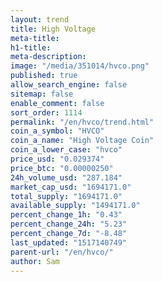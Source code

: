 ```yaml
---
layout: trend
title: High Voltage
meta-title: 
h1-title: 
meta-description: 
image: "/media/351014/hvco.png"
published: true
allow_search_engine: false
sitemap: false
enable_comment: false
sort_order: 1114
permalink: "/en/hvco/trend.html"
coin_a_symbol: "HVCO"
coin_a_name: "High Voltage Coin"
coin_a_lower_case: "hvco"
price_usd: "0.029374"
price_btc: "0.00000250"
24h_volume_usd: "287.184"
market_cap_usd: "1694171.0"
total_supply: "1694171.0"
available_supply: "1494171.0"
percent_change_1h: "0.43"
percent_change_24h: "5.23"
percent_change_7d: "-8.48"
last_updated: "1517140749"
parent-url: "/en/hvco/"
author: Sam
---
```


